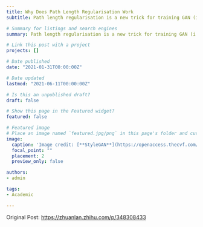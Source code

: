 ```yaml
---
title: Why Does Path Length Regularisation Work
subtitle: Path length regularisation is a new trick for training GAN (i.e. Generative Adversarial Networks) proposed by NVIDIA in their StyleGAN2 paper. In appendix C of the paper, authors of which provide its readers with somewhat obscure explanations of the effects of the trick, leaving novices like me greatly baffled. In this article, I will decompose the whole theory into more detailed proofs of several lemmas respectively, targeting at a deeper comprehension of this prominent piece of art.

# Summary for listings and search engines
summary: Path length regularisation is a new trick for training GAN (i.e. Generative Adversarial Networks) proposed by NVIDIA in their StyleGAN2 paper. In appendix C of the paper, authors of which provide its readers with somewhat obscure explanations of the effects of the trick, leaving novices like me greatly baffled. In this article, I will decompose the whole theory into more detailed proofs of several lemmas respectively, targeting at a deeper comprehension of this prominent piece of art.

# Link this post with a project
projects: []

# Date published
date: "2021-01-31T00:00:00Z"

# Date updated
lastmod: "2021-06-11T00:00:00Z"

# Is this an unpublished draft?
draft: false

# Show this page in the Featured widget?
featured: false

# Featured image
# Place an image named `featured.jpg/png` in this page's folder and customize its options here.
image:
  caption: 'Image credit: [**StyleGAN**](https://openaccess.thecvf.com/content_CVPR_2019/html/Karras_A_Style-Based_Generator_Architecture_for_Generative_Adversarial_Networks_CVPR_2019_paper.html)'
  focal_point: ""
  placement: 2
  preview_only: false

authors:
- admin

tags:
- Academic

---
```


Original Post: https://zhuanlan.zhihu.com/p/348308433
